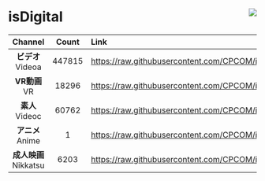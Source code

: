 # isDigital <img align="right" src="https://img.shields.io/github/last-commit/CPCOM/isDigital"/>  
  
| Channel | Count | Link |  
| :-----: | :---: | :--- |  
|**ビデオ**<br />Videoa | 447815 | https://raw.githubusercontent.com/CPCOM/isDigital/main/Videoa.txt |  
|**VR動画**<br />VR | 18296 | https://raw.githubusercontent.com/CPCOM/isDigital/main/VR.txt |  
|**素人**<br />Videoc | 60762 | https://raw.githubusercontent.com/CPCOM/isDigital/main/Videoc.txt |  
|**アニメ**<br />Anime | 1 | https://raw.githubusercontent.com/CPCOM/isDigital/main/Anime.txt |  
|**成人映画**<br />Nikkatsu | 6203 | https://raw.githubusercontent.com/CPCOM/isDigital/main/Nikkatsu.txt |  